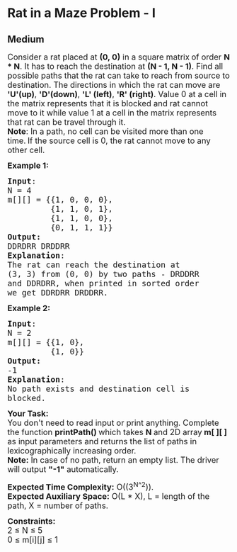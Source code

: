 # Rat in a Maze Problem - I
## Medium
<div class="problems_problem_content__Xm_eO"><p><span style="font-size:18px">Consider a rat placed at <strong>(0, 0)</strong> in a square matrix<strong> </strong>of order <strong>N * N</strong>. It has to reach the destination at <strong>(N - 1, N - 1)</strong>. Find all possible paths that the rat can take to reach from source to destination. The directions in which the rat can move are <strong>'U'(up)</strong>, <strong>'D'(down)</strong>, <strong>'L' (left)</strong>, <strong>'R' (right)</strong>. Value 0 at a cell in the matrix represents that it is blocked and rat cannot move to it while value 1 at a cell in the matrix represents that&nbsp;rat&nbsp;can be travel&nbsp;through it.<br>
<strong>Note</strong>: In a path, no cell can be visited more than one time.</span>&nbsp;<span style="font-size:18px">If the source cell is&nbsp;0, the rat cannot move to any other cell.</span></p>

<p><span style="font-size:18px"><strong>Example 1:</strong></span></p>

<pre style="position: relative;"><span style="font-size:18px"><strong>Input</strong>:
N = 4
m[][] = {{1, 0, 0, 0},
         {1, 1, 0, 1}, 
         {1, 1, 0, 0},
         {0, 1, 1, 1}}
<strong>Output:</strong>
DDRDRR DRDDRR</span>
<span style="font-size:18px"><strong>Explanation</strong>:
The rat can reach the destination at 
(3, 3) from (0, 0) by two paths - DRDDRR 
and DDRDRR, when printed in sorted order 
we get DDRDRR DRDDRR.</span><div class="open_grepper_editor" title="Edit &amp; Save To Grepper"></div></pre>

<div><span style="font-size:18px"><strong>Example 2:</strong></span></div>

<pre style="position: relative;"><span style="font-size:18px"><strong>Input</strong>:
N = 2
m[][] = {{1, 0},
         {1, 0}}
<strong>Output:</strong>
-1</span>
<span style="font-size:18px"><strong>Explanation</strong>:
No path exists and destination cell is 
blocked.</span>
<div class="open_grepper_editor" title="Edit &amp; Save To Grepper"></div></pre>

<p><span style="font-size:18px"><strong>Your Task:&nbsp;&nbsp;</strong><br>
You don't need to read input or print anything. Complete the function <strong>printPath()&nbsp;</strong>which takes <strong>N </strong>and 2D&nbsp;array<strong> m[ ][ ]</strong><strong> </strong>as input parameters and returns the list of&nbsp;paths in lexicographically increasing order.</span>&nbsp;<br>
<span style="font-size:18px"><strong>Note:</strong>&nbsp;In case of no path, return an empty list. The driver will output <strong>"-1"</strong> automatically.</span></p>

<p><span style="font-size:18px"><strong>Expected Time Complexity:</strong>&nbsp;O((3<sup>N</sup><sup>^2</sup>)).<br>
<strong>Expected Auxiliary Space:</strong>&nbsp;O(L * X), L = length of the path, X = number of paths.</span></p>

<p><span style="font-size:18px"><strong>Constraints:</strong><br>
2 ≤ N ≤ 5<br>
0 ≤ m[i][j] ≤ 1</span></p>
</div>